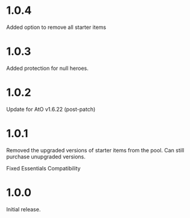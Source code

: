 # 1.0.4

Added option to remove all starter items

# 1.0.3

Added protection for null heroes.

# 1.0.2

Update for AtO v1.6.22 (post-patch)

# 1.0.1

Removed the upgraded versions of starter items from the pool. Can still purchase unupgraded versions.

Fixed Essentials Compatibility

# 1.0.0

Initial release.
